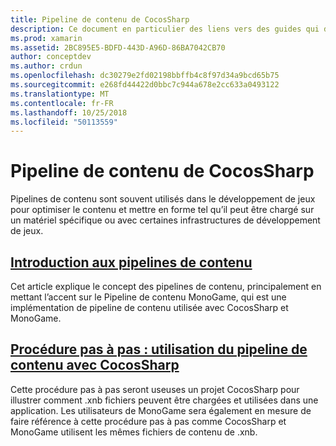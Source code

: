 ```yaml
---
title: Pipeline de contenu de CocosSharp
description: Ce document en particulier des liens vers des guides qui décrivent les pipelines de contenu en général et le pipeline de contenu de CocosSharp.
ms.prod: xamarin
ms.assetid: 2BC895E5-BDFD-443D-A96D-86BA7042CB70
author: conceptdev
ms.author: crdun
ms.openlocfilehash: dc30279e2fd02198bbffb4c8f97d34a9bcd65b75
ms.sourcegitcommit: e268fd44422d0bbc7c944a678e2cc633a0493122
ms.translationtype: MT
ms.contentlocale: fr-FR
ms.lasthandoff: 10/25/2018
ms.locfileid: "50113559"
---
```

# <a name="cocossharp-content-pipeline"></a>Pipeline de contenu de CocosSharp

Pipelines de contenu sont souvent utilisés dans le développement de jeux pour optimiser le contenu et mettre en forme tel qu’il peut être chargé sur un matériel spécifique ou avec certaines infrastructures de développement de jeux.

##  <a name="introduction-to-content-pipelinesgraphics-gamescocossharpcontent-pipelineintroductionmd"></a>[Introduction aux pipelines de contenu](~/graphics-games/cocossharp/content-pipeline/introduction.md)

Cet article explique le concept des pipelines de contenu, principalement en mettant l’accent sur le Pipeline de contenu MonoGame, qui est une implémentation de pipeline de contenu utilisée avec CocosSharp et MonoGame.

##  <a name="walkthrough--using-the-content-pipeline-with-cocossharpgraphics-gamescocossharpcontent-pipelinewalkthroughmd"></a>[Procédure pas à pas : utilisation du pipeline de contenu avec CocosSharp](~/graphics-games/cocossharp/content-pipeline/walkthrough.md)

Cette procédure pas à pas seront useuses un projet CocosSharp pour illustrer comment .xnb fichiers peuvent être chargées et utilisées dans une application.  Les utilisateurs de MonoGame sera également en mesure de faire référence à cette procédure pas à pas comme CocosSharp et MonoGame utilisent les mêmes fichiers de contenu de .xnb.  
